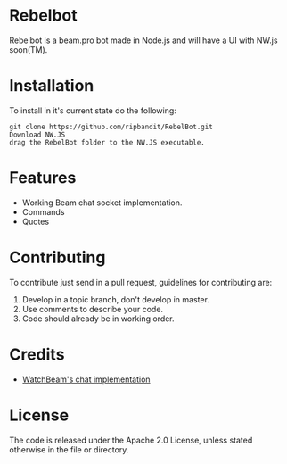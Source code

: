 # Rebelbot
Rebelbot is a beam.pro bot made in Node.js and will have a UI with NW.js soon(TM).

# Installation
To install in it's current state do the following:
```
git clone https://github.com/ripbandit/RebelBot.git
Download NW.JS
drag the RebelBot folder to the NW.JS executable.
```

# Features
- Working Beam chat socket implementation.
- Commands
- Quotes

# Contributing
To contribute just send in a pull request, guidelines for contributing are:

1. Develop in a topic branch, don't develop in master.
2. Use comments to describe your code.
3. Code should already be in working order.

# Credits
- [WatchBeam's chat implementation](https://github.com/WatchBeam/beam-client-node)

# License
The code is released under the Apache 2.0 License, unless stated otherwise in the file or directory.
